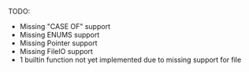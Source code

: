 TODO:
- Missing "CASE OF" support
- Missing ENUMS support
- Missing Pointer support
- Missing FileIO support
- 1 builtin function not yet implemented due to missing support for file